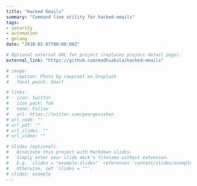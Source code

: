 ```yaml
---
title: "Hacked Emails"
summary: "Command line utility for hacked-emails"
tags:
- security
- automation
- golang
date: "2018-02-07T00:00:00Z"

# Optional external URL for project (replaces project detail page).
external_link: "https://github.com/madhuakula/hacked-emails"

# image:
#   caption: Photo by rawpixel on Unsplash
#   focal_point: Smart

# links:
# - icon: twitter
#   icon_pack: fab
#   name: Follow
#   url: https://twitter.com/georgecushen
# url_code: ""
# url_pdf: ""
# url_slides: ""
# url_video: ""

# Slides (optional).
#   Associate this project with Markdown slides.
#   Simply enter your slide deck's filename without extension.
#   E.g. `slides = "example-slides"` references `content/slides/example-slides.md`.
#   Otherwise, set `slides = ""`.
# slides: example
---
```

